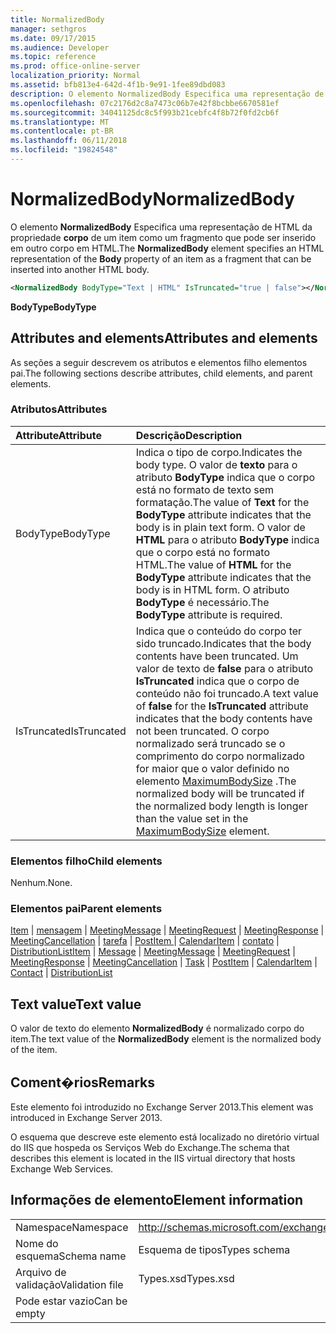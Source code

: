 ```yaml
---
title: NormalizedBody
manager: sethgros
ms.date: 09/17/2015
ms.audience: Developer
ms.topic: reference
ms.prod: office-online-server
localization_priority: Normal
ms.assetid: bfb813e4-642d-4f1b-9e91-1fee89dbd083
description: O elemento NormalizedBody Especifica uma representação de HTML da propriedade corpo de um item como um fragmento que pode ser inserido em outro corpo em HTML.
ms.openlocfilehash: 07c2176d2c8a7473c06b7e42f8bcbbe6670581ef
ms.sourcegitcommit: 34041125dc8c5f993b21cebfc4f8b72f0fd2cb6f
ms.translationtype: MT
ms.contentlocale: pt-BR
ms.lasthandoff: 06/11/2018
ms.locfileid: "19824548"
---
```

# <a name="normalizedbody"></a><span data-ttu-id="e84f4-103">NormalizedBody</span><span class="sxs-lookup"><span data-stu-id="e84f4-103">NormalizedBody</span></span>

<span data-ttu-id="e84f4-104">O elemento **NormalizedBody** Especifica uma representação de HTML da propriedade **corpo** de um item como um fragmento que pode ser inserido em outro corpo em HTML.</span><span class="sxs-lookup"><span data-stu-id="e84f4-104">The **NormalizedBody** element specifies an HTML representation of the **Body** property of an item as a fragment that can be inserted into another HTML body.</span></span> 
  
```XML
<NormalizedBody BodyType="Text | HTML" IsTruncated="true | false"></NormalizedBody>
```

 <span data-ttu-id="e84f4-105">**BodyType**</span><span class="sxs-lookup"><span data-stu-id="e84f4-105">**BodyType**</span></span>
## <a name="attributes-and-elements"></a><span data-ttu-id="e84f4-106">Attributes and elements</span><span class="sxs-lookup"><span data-stu-id="e84f4-106">Attributes and elements</span></span>

<span data-ttu-id="e84f4-107">As seções a seguir descrevem os atributos e elementos filho elementos pai.</span><span class="sxs-lookup"><span data-stu-id="e84f4-107">The following sections describe attributes, child elements, and parent elements.</span></span>
  
### <a name="attributes"></a><span data-ttu-id="e84f4-108">Atributos</span><span class="sxs-lookup"><span data-stu-id="e84f4-108">Attributes</span></span>

|<span data-ttu-id="e84f4-109">**Attribute**</span><span class="sxs-lookup"><span data-stu-id="e84f4-109">**Attribute**</span></span>|<span data-ttu-id="e84f4-110">**Descrição**</span><span class="sxs-lookup"><span data-stu-id="e84f4-110">**Description**</span></span>|
|:-----|:-----|
|<span data-ttu-id="e84f4-111">BodyType</span><span class="sxs-lookup"><span data-stu-id="e84f4-111">BodyType</span></span>  <br/> |<span data-ttu-id="e84f4-112">Indica o tipo de corpo.</span><span class="sxs-lookup"><span data-stu-id="e84f4-112">Indicates the body type.</span></span> <span data-ttu-id="e84f4-113">O valor de **texto** para o atributo **BodyType** indica que o corpo está no formato de texto sem formatação.</span><span class="sxs-lookup"><span data-stu-id="e84f4-113">The value of **Text** for the **BodyType** attribute indicates that the body is in plain text form.</span></span> <span data-ttu-id="e84f4-114">O valor de **HTML** para o atributo **BodyType** indica que o corpo está no formato HTML.</span><span class="sxs-lookup"><span data-stu-id="e84f4-114">The value of **HTML** for the **BodyType** attribute indicates that the body is in HTML form.</span></span> <span data-ttu-id="e84f4-115">O atributo **BodyType** é necessário.</span><span class="sxs-lookup"><span data-stu-id="e84f4-115">The **BodyType** attribute is required.</span></span>  <br/> |
|<span data-ttu-id="e84f4-116">IsTruncated</span><span class="sxs-lookup"><span data-stu-id="e84f4-116">IsTruncated</span></span>  <br/> |<span data-ttu-id="e84f4-117">Indica que o conteúdo do corpo ter sido truncado.</span><span class="sxs-lookup"><span data-stu-id="e84f4-117">Indicates that the body contents have been truncated.</span></span> <span data-ttu-id="e84f4-118">Um valor de texto de **false** para o atributo **IsTruncated** indica que o corpo de conteúdo não foi truncado.</span><span class="sxs-lookup"><span data-stu-id="e84f4-118">A text value of **false** for the **IsTruncated** attribute indicates that the body contents have not been truncated.</span></span> <span data-ttu-id="e84f4-119">O corpo normalizado será truncado se o comprimento do corpo normalizado for maior que o valor definido no elemento [MaximumBodySize](maximumbodysize.md) .</span><span class="sxs-lookup"><span data-stu-id="e84f4-119">The normalized body will be truncated if the normalized body length is longer than the value set in the [MaximumBodySize](maximumbodysize.md) element.</span></span>  <br/> |
   
### <a name="child-elements"></a><span data-ttu-id="e84f4-120">Elementos filho</span><span class="sxs-lookup"><span data-stu-id="e84f4-120">Child elements</span></span>

<span data-ttu-id="e84f4-121">Nenhum.</span><span class="sxs-lookup"><span data-stu-id="e84f4-121">None.</span></span>
  
### <a name="parent-elements"></a><span data-ttu-id="e84f4-122">Elementos pai</span><span class="sxs-lookup"><span data-stu-id="e84f4-122">Parent elements</span></span>

<span data-ttu-id="e84f4-123">[Item](item.md) | [mensagem](message-ex15websvcsotherref.md) | [MeetingMessage](meetingmessage.md) | [MeetingRequest](meetingrequest.md) | [MeetingResponse](meetingresponse.md) | [MeetingCancellation](meetingcancellation.md) | [tarefa](task.md) | [PostItem ](postitem.md)  |  [CalendarItem](calendaritem.md) | [contato](contact.md) | [DistributionList](distributionlist.md)</span><span class="sxs-lookup"><span data-stu-id="e84f4-123">[Item](item.md) | [Message](message-ex15websvcsotherref.md) | [MeetingMessage](meetingmessage.md) | [MeetingRequest](meetingrequest.md) | [MeetingResponse](meetingresponse.md) | [MeetingCancellation](meetingcancellation.md) | [Task](task.md) | [PostItem](postitem.md) | [CalendarItem](calendaritem.md) | [Contact](contact.md) | [DistributionList](distributionlist.md)</span></span>
  
## <a name="text-value"></a><span data-ttu-id="e84f4-124">Text value</span><span class="sxs-lookup"><span data-stu-id="e84f4-124">Text value</span></span>

<span data-ttu-id="e84f4-125">O valor de texto do elemento **NormalizedBody** é normalizado corpo do item.</span><span class="sxs-lookup"><span data-stu-id="e84f4-125">The text value of the **NormalizedBody** element is the normalized body of the item.</span></span> 
  
## <a name="remarks"></a><span data-ttu-id="e84f4-126">Coment�rios</span><span class="sxs-lookup"><span data-stu-id="e84f4-126">Remarks</span></span>

<span data-ttu-id="e84f4-127">Este elemento foi introduzido no Exchange Server 2013.</span><span class="sxs-lookup"><span data-stu-id="e84f4-127">This element was introduced in Exchange Server 2013.</span></span>
  
<span data-ttu-id="e84f4-128">O esquema que descreve este elemento está localizado no diretório virtual do IIS que hospeda os Serviços Web do Exchange.</span><span class="sxs-lookup"><span data-stu-id="e84f4-128">The schema that describes this element is located in the IIS virtual directory that hosts Exchange Web Services.</span></span>
  
## <a name="element-information"></a><span data-ttu-id="e84f4-129">Informações de elemento</span><span class="sxs-lookup"><span data-stu-id="e84f4-129">Element information</span></span>

|||
|:-----|:-----|
|<span data-ttu-id="e84f4-130">Namespace</span><span class="sxs-lookup"><span data-stu-id="e84f4-130">Namespace</span></span>  <br/> |http://schemas.microsoft.com/exchange/services/2006/types  <br/> |
|<span data-ttu-id="e84f4-131">Nome do esquema</span><span class="sxs-lookup"><span data-stu-id="e84f4-131">Schema name</span></span>  <br/> |<span data-ttu-id="e84f4-132">Esquema de tipos</span><span class="sxs-lookup"><span data-stu-id="e84f4-132">Types schema</span></span>  <br/> |
|<span data-ttu-id="e84f4-133">Arquivo de validação</span><span class="sxs-lookup"><span data-stu-id="e84f4-133">Validation file</span></span>  <br/> |<span data-ttu-id="e84f4-134">Types.xsd</span><span class="sxs-lookup"><span data-stu-id="e84f4-134">Types.xsd</span></span>  <br/> |
|<span data-ttu-id="e84f4-135">Pode estar vazio</span><span class="sxs-lookup"><span data-stu-id="e84f4-135">Can be empty</span></span>  <br/> ||
   

